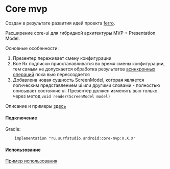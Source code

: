 # Core mvp
Создан в результате развития идей проекта [ferro](https://github.com/MaksTuev/ferro).

Расширение core-ui для гибридной архитектуры MVP + Presentation Model.

Основные особенности:
1. Презентер переживает смену конфигурации
2. Все Rx подписки приостанавливатся во время смены конфигурации,
тем самым не допускается обработка результатов [асинхронных операций][async]
пока вью пересоздается
3. Добавлена новая сущность ScreenModel, которая является логическим
представлением ui или другими словами - полностью описывает состояние ui.
Презентер должен изменять вью только через метод ```void render(ScreenModel model)```

Описание и примеры [здесь](docs/usage.md)

#### Подключение
Gradle:
```
    implementation "ru.surfstudio.android:core-mvp:X.X.X"
```

#### Использование

[Пример использования](../core-mvp-sample)


[async]: ../docs/common/async.md